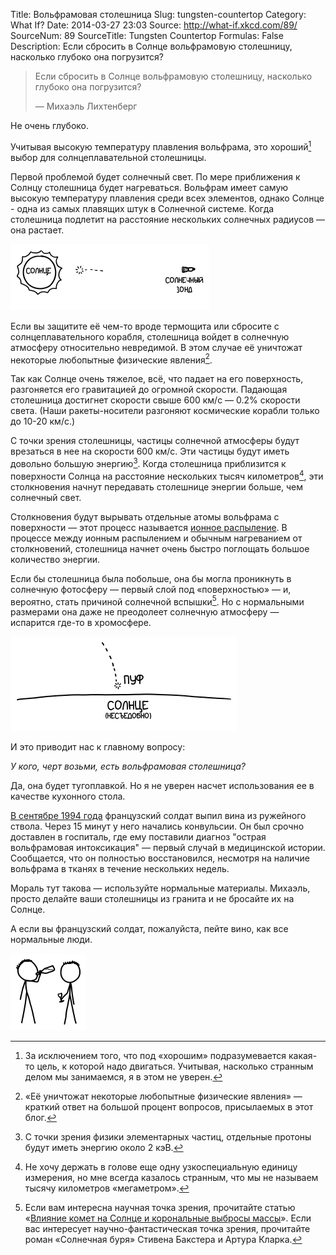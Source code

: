 Title: Вольфрамовая столешница
Slug: tungsten-countertop
Category: What If?
Date: 2014-03-27 23:03
Source: http://what-if.xkcd.com/89/
SourceNum: 89
SourceTitle: Tungsten Countertop
Formulas: False
Description: Если сбросить в Солнце вольфрамовую столешницу, насколько глубоко она погрузится?

> Если сбросить в Солнце вольфрамовую столешницу, насколько глубоко она погрузится?
>
> — Михаэль Лихтенберг

Не очень глубоко.

Учитывая высокую температуру плавления вольфрама, это хороший[^1] выбор для солнцеплавательной столешницы.

[^1]: За исключением того, что под «хорошим» подразумевается какая-то цель, к которой надо двигаться. Учитывая, насколько странным делом мы занимаемся, я в этом не уверен.

Первой проблемой будет солнечный свет. По мере приближения к Солнцу столешница будет нагреваться. Вольфрам имеет самую высокую температуру плавления среди всех элементов, однако Солнце - одна из самых плавящих штук в Солнечной системе. Когда столешница подлетит на расстояние нескольких солнечных радиусов — она растает.

![](/uploads/089-tungsten-countertop/sun_diagram_ru.png "Если его когда-нибудь запустят, Солнечный зонд подлетит к Солнцу на 1/8 часть орбитального расстояния Меркурия.")

Если вы защитите её чем-то вроде термощита или сбросите с солнцеплавательного корабля, столешница войдет в солнечную атмосферу относительно невредимой. В этом случае её уничтожат некоторые любопытные физические явления[^2].

[^2]: «Её уничтожат некоторые любопытные физические явления» — краткий ответ на большой процент вопросов, присылаемых в этот блог.

Так как Солнце очень тяжелое, всё, что падает на его поверхность, разгоняется его гравитацией до огромной скорости. Падающая столешница достигнет скорости свыше 600 км/с — 0.2% скорости света. (Наши ракеты-носители разгоняют космические корабли только до 10-20 км/с.)

С точки зрения столешницы, частицы солнечной атмосферы будут врезаться в нее на скорости 600 км/с. Эти частицы будут иметь довольно большую энергию[^3]. Когда столешница приблизится к поверхности Солнца на расстояние нескольких тысяч километров[^4], эти столкновения начнут передавать столешнице энергии больше, чем солнечный свет.

[^3]: С точки зрения физики элементарных частиц, отдельные протоны будут иметь энергию около 2 кэВ.
[^4]: Не хочу держать в голове еще одну узкоспециальную единицу измерения, но мне всегда казалось странным, что мы не называем тысячу километров «мегаметром».

Столкновения будут вырывать отдельные атомы вольфрама с поверхности — этот процесс называется [ионное распыление](http://ru.wikipedia.org/wiki/Ионное_распыление). В процессе между ионным распылением и обычным нагреванием от столкновений, столешница начнет очень быстро поглощать большое количество энергии.

Если бы столешница была побольше, она бы могла проникнуть в солнечную фотосферу — первый слой под «поверхностью» — и, вероятно, стать причиной солнечной вспышки[^5]. Но с нормальными размерами она даже не преодолеет солнечную атмосферу — испарится где-то в хромосфере.

[^5]: Если вам интересна научная точка зрения, прочитайте статью «[Влияние комет на Солнце и корональные выбросы массы](http://meetings.copernicus.org/www.cosis.net/abstracts/EGU05/04384/EGU05-J-04384.pdf)». Если вас интересует научно-фантастическая точка зрения, прочитайте роман «Солнечная буря» Стивена Бакстера и Артура Кларка.

![](/uploads/089-tungsten-countertop/sun_bye_ru.png "Прощай, верная столешница. Не знаю, какова была твоя миссия, но уверен, что ты справилась.")

И это приводит нас к главному вопросу:

_У кого, черт возьми, есть вольфрамовая столешница?_

Да, она будет тугоплавкой. Но я не уверен насчет использования ее в качестве кухонного стола.

[В сентябре 1994 года](http://www.ncbi.nlm.nih.gov/pubmed/8874460) французский солдат выпил вина из ружейного ствола. Через 15 минут у него начались конвульсии. Он был срочно доставлен в госпиталь, где ему поставили диагноз "острaя вольфрамовая интоксикация" — первый случай в медицинской истории. Сообщается, что он полностью восстановился, несмотря на наличие вольфрама в тканях в течение нескольких недель.

Мораль тут такова — используйте нормальные материалы. Михаэль, просто делайте ваши столешницы из гранита и не бросайте их на Солнце.

А если вы французский солдат, пожалуйста, пейте вино, как все нормальные люди.

![](/uploads/089-tungsten-countertop/sun_wine.png "Похоже на то.")
